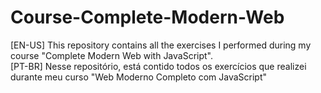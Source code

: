 # Course-Complete-Modern-Web
[EN-US] This repository contains all the exercises I performed during my course "Complete Modern Web with JavaScript".     
[PT-BR] Nesse repositório, está contido todos os exercícios que realizei durante meu curso  "Web Moderno Completo com JavaScript"
